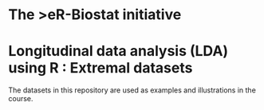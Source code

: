 # The >eR-Biostat initiative
# Longitudinal data analysis (LDA) using R :  Extremal datasets
The datasets in this repository are used as examples and illustrations in the course.
